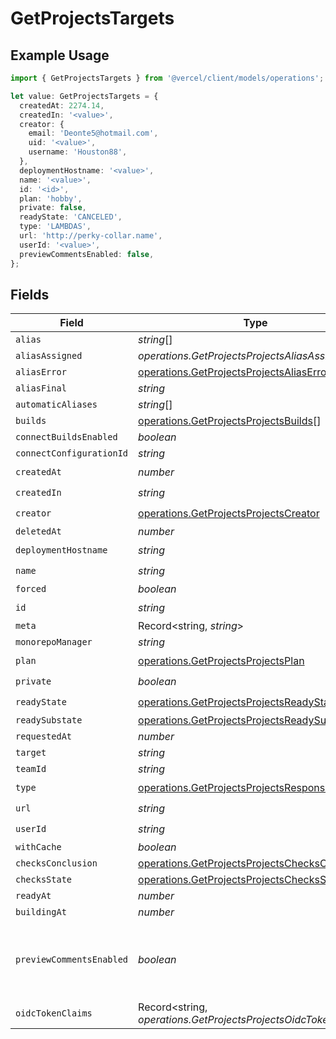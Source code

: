 # GetProjectsTargets

## Example Usage

```typescript
import { GetProjectsTargets } from '@vercel/client/models/operations';

let value: GetProjectsTargets = {
  createdAt: 2274.14,
  createdIn: '<value>',
  creator: {
    email: 'Deonte5@hotmail.com',
    uid: '<value>',
    username: 'Houston88',
  },
  deploymentHostname: '<value>',
  name: '<value>',
  id: '<id>',
  plan: 'hobby',
  private: false,
  readyState: 'CANCELED',
  type: 'LAMBDAS',
  url: 'http://perky-collar.name',
  userId: '<value>',
  previewCommentsEnabled: false,
};
```

## Fields

| Field                    | Type                                                                                                             | Required           | Description                                                    | Example |
| ------------------------ | ---------------------------------------------------------------------------------------------------------------- | ------------------ | -------------------------------------------------------------- | ------- |
| `alias`                  | _string_[]                                                                                                       | :heavy_minus_sign: | N/A                                                            |         |
| `aliasAssigned`          | _operations.GetProjectsProjectsAliasAssigned_                                                                    | :heavy_minus_sign: | N/A                                                            |         |
| `aliasError`             | [operations.GetProjectsProjectsAliasError](../../models/operations/getprojectsprojectsaliaserror.md)             | :heavy_minus_sign: | N/A                                                            |         |
| `aliasFinal`             | _string_                                                                                                         | :heavy_minus_sign: | N/A                                                            |         |
| `automaticAliases`       | _string_[]                                                                                                       | :heavy_minus_sign: | N/A                                                            |         |
| `builds`                 | [operations.GetProjectsProjectsBuilds](../../models/operations/getprojectsprojectsbuilds.md)[]                   | :heavy_minus_sign: | N/A                                                            |         |
| `connectBuildsEnabled`   | _boolean_                                                                                                        | :heavy_minus_sign: | N/A                                                            |         |
| `connectConfigurationId` | _string_                                                                                                         | :heavy_minus_sign: | N/A                                                            |         |
| `createdAt`              | _number_                                                                                                         | :heavy_check_mark: | N/A                                                            |         |
| `createdIn`              | _string_                                                                                                         | :heavy_check_mark: | N/A                                                            |         |
| `creator`                | [operations.GetProjectsProjectsCreator](../../models/operations/getprojectsprojectscreator.md)                   | :heavy_check_mark: | N/A                                                            |         |
| `deletedAt`              | _number_                                                                                                         | :heavy_minus_sign: | N/A                                                            |         |
| `deploymentHostname`     | _string_                                                                                                         | :heavy_check_mark: | N/A                                                            |         |
| `name`                   | _string_                                                                                                         | :heavy_check_mark: | N/A                                                            |         |
| `forced`                 | _boolean_                                                                                                        | :heavy_minus_sign: | N/A                                                            |         |
| `id`                     | _string_                                                                                                         | :heavy_check_mark: | N/A                                                            |         |
| `meta`                   | Record<string, _string_>                                                                                         | :heavy_minus_sign: | N/A                                                            |         |
| `monorepoManager`        | _string_                                                                                                         | :heavy_minus_sign: | N/A                                                            |         |
| `plan`                   | [operations.GetProjectsProjectsPlan](../../models/operations/getprojectsprojectsplan.md)                         | :heavy_check_mark: | N/A                                                            |         |
| `private`                | _boolean_                                                                                                        | :heavy_check_mark: | N/A                                                            |         |
| `readyState`             | [operations.GetProjectsProjectsReadyState](../../models/operations/getprojectsprojectsreadystate.md)             | :heavy_check_mark: | N/A                                                            |         |
| `readySubstate`          | [operations.GetProjectsProjectsReadySubstate](../../models/operations/getprojectsprojectsreadysubstate.md)       | :heavy_minus_sign: | N/A                                                            |         |
| `requestedAt`            | _number_                                                                                                         | :heavy_minus_sign: | N/A                                                            |         |
| `target`                 | _string_                                                                                                         | :heavy_minus_sign: | N/A                                                            |         |
| `teamId`                 | _string_                                                                                                         | :heavy_minus_sign: | N/A                                                            |         |
| `type`                   | [operations.GetProjectsProjectsResponseType](../../models/operations/getprojectsprojectsresponsetype.md)         | :heavy_check_mark: | N/A                                                            |         |
| `url`                    | _string_                                                                                                         | :heavy_check_mark: | N/A                                                            |         |
| `userId`                 | _string_                                                                                                         | :heavy_check_mark: | N/A                                                            |         |
| `withCache`              | _boolean_                                                                                                        | :heavy_minus_sign: | N/A                                                            |         |
| `checksConclusion`       | [operations.GetProjectsProjectsChecksConclusion](../../models/operations/getprojectsprojectschecksconclusion.md) | :heavy_minus_sign: | N/A                                                            |         |
| `checksState`            | [operations.GetProjectsProjectsChecksState](../../models/operations/getprojectsprojectschecksstate.md)           | :heavy_minus_sign: | N/A                                                            |         |
| `readyAt`                | _number_                                                                                                         | :heavy_minus_sign: | N/A                                                            |         |
| `buildingAt`             | _number_                                                                                                         | :heavy_minus_sign: | N/A                                                            |         |
| `previewCommentsEnabled` | _boolean_                                                                                                        | :heavy_minus_sign: | Whether or not preview comments are enabled for the deployment | false   |
| `oidcTokenClaims`        | Record<string, _operations.GetProjectsProjectsOidcTokenClaims_>                                                  | :heavy_minus_sign: | N/A                                                            |         |
